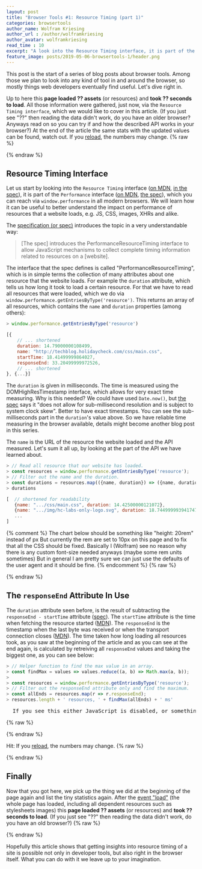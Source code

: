 ```yaml
---
layout: post
title: "Browser Tools #1: Resource Timing (part 1)"
categories: browsertools
author_name: Wolfram Kriesing
author_url : /author/wolframkriesing
author_avatar: wolframkriesing
read_time : 10
excerpt: "A look into the Resource Timing interface, it is part of the Performance interface, which you can reach via 'window.performance' in all modern browsers."
feature_image: posts/2019-05-06-browsertools-1/header.png
---
```


This post is the start of a series of blog posts about browser tools. Among those we plan to look into any kind of tool in and around the browser, so mostly things web developers eventually find useful. Let's dive right in.

Up to here this **page loaded <span id="num-assets-loaded-1">??</span> assets** (or resources) and **took <span id="time-taken-loading-1">??</span> seconds to load**. All those information were gathered, just now, via the `Resource Timing interface`, which we would like to cover in this article. <span id="loading-failed-hint-1">(If you just see "??" then reading the data didn't work, do you have an older browser? Anyways read on so you can try if and how the described API works in your browser?)</span> At the end of the article the same stats with the updated values can be found, watch out.
If you <a href="{{ page.url }}">reload</a>, the numbers may change.
{% raw %}
<script type="text/javascript">

const getMaxResponseEnd = (resources) => {
  return resources.map(r => r.responseEnd).reduce((a, b) => Math.max(a, b));
};

const __updateInlineStats__ = (index) => {
  try {
    const r = window.performance.getEntriesByType('resource');
    document.querySelector(`#num-assets-loaded-${index}`).textContent = r.length;
    document.querySelector(`#time-taken-loading-${index}`).textContent = (getMaxResponseEnd(r) / 1000).toFixed(1);
    document.querySelector(`#loading-failed-hint-${index}`).remove();
  } catch (e) { /* swallow errors */ }
}
__updateInlineStats__(1);
</script>
{% endraw %}

## Resource Timing Interface

Let us start by looking into the `Resource Timing` interface  ([on MDN][2], [in the spec][4]), it is part of the `Performance` interface ([on MDN][1], [the spec][5]), which you can reach via `window.performance` in all modern browsers. We will learn how it can be useful to better understand the impact on performance of resources that a website loads, e.g. JS, CSS, images, XHRs and alike.

The [specification (or spec)][3] introduces the topic in a very understandable way: 

> [The spec] introduces the PerformanceResourceTiming interface to allow JavaScript mechanisms to collect complete timing information related to resources on a [website].

The interface that the spec defines is called "PerformanceResourceTiming", which is in simple terms the collection of many attributes about one resource that the website loads. For example the `duration` attribute, which tells us how long it took to load a certain resource. For that we have to read all resources that were loaded, which we do via `window.performance.getEntriesByType('resource')`. This returns an array of all resources, which contains the `name` and `duration` properties (among others):

```js
> window.performance.getEntriesByType('resource')
```

```js
[{
    // ... shortened
    duration: 14.79000000108499,
    name: "http://techblog.holidaycheck.com/css/main.css",
    startTime: 18.41499999864027,
    responseEnd: 33.20499999972526,
    // ... shortened
}, {...}]
```

The `duration` is given in milliseconds. The time is measured using the DOMHighResTimestamp interface, which allows for very exact time measuring. Why is this needed? We could have used `Date.now()`, but [the spec][7] says it "does not allow for sub-millisecond resolution and is subject to system clock skew". Better to have exact timestamps. You can see the sub-milliseconds part in the `duration`'s value above. So we have reliable time measuring in the browser available, details might become another blog post in this series.

The `name` is the URL of the resource the website loaded and the API measured.
Let's sum it all up, by looking at the part of the API we have learned about.

```js
> // Read all resource that our website has loaded.
> const resources = window.performance.getEntriesByType('resource');
> // Filter out the name and the duration. 
> const durations = resources.map(({name, duration}) => ({name, duration}));
> durations
```

```js
[  // shortened for readability
   {name: ".../css/main.css", duration: 14.42500000121072},
   {name: ".../img/hc-labs-only-logo.svg", duration: 18.744999993941747},
   ...
]
```

{% comment %} 
  The chart below should be something like "height: 20rem" instead of px
  But currently the rem are set to 10px on this page and to fix that all the CSS should be fixed.
  Basically I (Wolfram) see no reason why there is any custom font-size needed anyways (maybe some rem units sometimes)
  But in general I am pretty sure we can just use the defaults of the user agent and it should be fine. 
{% endcomment %}
<hc-chart id="duration-chart" style="height: 350px;"></hc-chart>
{% raw %}
<script type="text/javascript">
  (() => {
    const onLoaded = () => {
      window.customElements.whenDefined('hc-chart').then(() => {
        const chart = document.querySelector('#duration-chart');
        const resources = window.performance.getEntriesByType('resource');
        const durations = resources.map(({name, duration}) => ({label: name, value: duration}));
        chart.updateChartData(durations);
      });
    };
    const scriptTag = document.createElement('script');
    scriptTag.onload = onLoaded;
    scriptTag.setAttribute('type', 'text/javascript');
    scriptTag.setAttribute('src', 'https://holidaycheck.github.io/hc-live-chart-component/HcChart.js')
    document.head.insertBefore(scriptTag, document.head.childNodes[0]);
  })();
</script>
{% endraw %}


## The `responseEnd` Attribute In Use

The `duration` attribute seen before, is the result of subtracting the `responseEnd - startTime` attribute ([spec][8]). The `startTime` attribute is the time when fetching the resource started ([MDN][9]). The `responseEnd` is the timestamp when the last byte was received or when the transport connection closes ([MDN][10]). The time taken how long loading all resources took, as you saw at the beginning of the article and as you can see at the end again, is calculated by retreiving all `responseEnd` values and taking the biggest one, as you can see below:

```js
> // Helper function to find the max value in an array.
> const findMax = values => values.reduce((a, b) => Math.max(a, b));
>
> const resources = window.performance.getEntriesByType('resource');
> // Filter out the responseEnd attribute only and find the maximum.
> const allEnds = resources.map(r => r.responseEnd);
> resources.length + ' resources, ' + findMax(allEnds) + ' ms'
```
<pre id="inline-stats-result" class="highlight">
  If you see this either JavaScript is disabled, or something went wrong :(.
</pre>
{% raw %}
<script type="text/javascript">
  (() => {
    const resources = window.performance.getEntriesByType('resource');
    const resourcesStr = resources.length + ' resources, ';
    const timeStr = getMaxResponseEnd(resources) + ' ms';
    document.querySelector('#inline-stats-result').innerHTML = resourcesStr + timeStr;
  })()
</script>
{% endraw %}

Hit: If you <a id="reload-link-2" href="{{ page.url }}?force-reload=0#the-responseend-attribute-in-use">reload</a>, the numbers may change.
{% raw %}
<script type="text/javascript">
  (() => {
    const anchor = document.querySelector('#reload-link-2');
    const href = anchor.getAttribute('href');
    const counter = +(new URL(location).searchParams.get('force-reload'));
    anchor.setAttribute('href', href.replace(/force-reload=\d+/, 'force-reload=' + (counter+1)));
  })()
</script>
{% endraw %}

## Finally

Now that you got here, we pick up the thing we did at the beginning of the page again and list the tiny statistics again. After the [event "load"][6] (the whole page has loaded, including all dependent resources such as stylesheets images) this **page loaded <span id="num-assets-loaded-2">??</span> assets** (or resources) and **took <span id="time-taken-loading-2">??</span> seconds to load**. <span id="loading-failed-hint-2">(If you just see "??" then reading the data didn't work, do you have an old browser?)</span>
{% raw %}
<script type="text/javascript">
window.addEventListener('load',() => __updateInlineStats__(2));
</script>
{% endraw %}

Hopefully this article shows that getting insights into resource timing of a site is possible not
only in developer tools, but also right in the browser itself. What you can do with it we leave up
to your imagination.

[1]: https://developer.mozilla.org/en-US/docs/Web/API/Performance
[2]: https://developer.mozilla.org/en-US/docs/Web/API/Resource_Timing_API
[3]: https://www.w3.org/TR/2019/WD-resource-timing-2-20190424/
[4]: https://www.w3.org/TR/2017/CR-resource-timing-1-20170330/
[5]: https://www.w3.org/TR/performance-timeline-2/
[6]: https://developer.mozilla.org/en-US/docs/Web/API/Window/load_event
[7]: https://www.w3.org/TR/hr-time-2/
[8]: https://www.w3.org/TR/2017/CR-resource-timing-1-20170330/#performanceresourcetiming
[9]: https://developer.mozilla.org/en-US/docs/Web/API/PerformanceEntry/startTime
[10]: https://developer.mozilla.org/en-US/docs/Web/API/PerformanceResourceTiming/responseEnd
